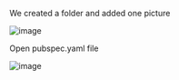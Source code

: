 We created a folder and added one picture

![image](https://github.com/companyakis/flutter-step-by-step/assets/77589867/3c378f08-ddd3-4231-b149-b6d02f8d46b5)

Open pubspec.yaml file 

![image](https://github.com/companyakis/flutter-step-by-step/assets/77589867/8f8510fd-7390-42b1-b2ef-d5fdf50d2970)

